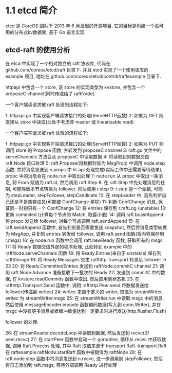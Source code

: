 # 1.1 etcd 简介 #

etcd 是 CoreOS 团队于 2013 年 6 月发起的开源项目, 它的目标是构建一个高可用的分布式kv数据库, 基于 Go 语言实现.

## etcd-raft 的使用分析 ##

在 etcd 中实现了一个相对独立的 raft 协议库, 代码在 github.com/coreos/etcd/raft 目录下. 并且 etcd 实现了一个使用该库的 example 项目, 地址在 github.com/coreos/etcd/contrib/raftexample 目录下.

httpapi 中包含一个 store, 该 store 的实现类型为 kvstore, 并包含一个 proposeC channel(同时传递给了 raftNode).

一个客户端读请求被 raft 处理的流程如下:

1: httpapi.go 中实现客户端请求接口的处理(ServeHTTP函数)
2: 如果为 GET 则直接从 store 中读取(此处不考虑非 master 或 linearizable read)

一个客户端写请求被 raft 处理的流程如下:

1: httpapi.go 中实现客户端请求接口的处理(ServeHTTP函数)
2: 如果为 PUT 则调用 store 的 Propose 函数, 并转发到 proposeC channel
3: raft.go 文件中的 serveChannels 方法会从 proposeC 中读取数据
4: 将读取到的数据交由 raft.Node 接口处理
5: raft.Propose(将数据封装为 MsgProp) 中调用 node.step 函数, 并将消息发送到 n.propc 中
6: api 处理完成(实际工作中还需要等待结果), propc 中的消息会在 node.run 中取出处理
7: node.run 从 propc 中取出一条消息, 将 From 赋值为 raft.id, 然后调用 raft.Step
8: 在 raft.Step 中先处理消息的任期, 可能导致本节点转换为 follower. 然后调用 r.step
9: r.step 是一个函数, 可能为 stepLeader, stepFollower, stepCandicate
10: 在 stepLeader 中, 首先判断自己还是不是集群成员(可能被 ConfChange 移除)
11: 判断 ConfChange 消息, 保证同一时刻只有一个 ConfChange
12: 将 entries 保存到 r.raftLog (unstable)
13: 更新 commited (计算每个节点的 Match, 取最小值)
14: 调用 raft.bcastAppend 将 propc 发送给 follower, 对每个节点调用 raft.sendAppend
15: 在 raft.sendAppend 函数中, 首先判断是否需要发送 snapshot, 然后将消息类型转换为 MsgApp, 并复制 entries 转发给 follower, 调用 raft.send 函数(将内容保存到 r.msgs)
16: 在 node.run 函数中会调用 raft.newReady 函数, 获取所有的 msgs
17: 将 Ready 数据交由外部的程序处理, 此处转到 example 中的 raftNode.serveChannels 函数
18: 将 Ready.Entries(来自于 unstable) 保存到 raftStorage
19: 将 Ready.Messages 交由 rafthttp.Transport 转发给 follower -> 23
20: 将 Ready.CommittedEntries 发送到 raftNode.commitC channel
21: 调用 raft.Node.Advance 准备接收下一批次的 Ready
22: 发送到 commitC 中的数据, 在 kvstore.readCommits 函数中取出, 然后应用到状态机
23: 在 rafthttp.Transport.Send 函数中, 调用 rafthttp.Peer.send 将数据发送给 follower(传递到 writec)
24: writec 来自于定义的 writer, 取值为 streamWriter, writec 为 streamWriter.msgc
25: 在 streamWriter.run 中读取 msgc 中的消息, 然后使用 messageEncoder.encode 函数编码数据(写入到 conn.Writer), 并在 msgc 中没有更多消息或者缓冲数量达到一定要求时进行发送(http.flusher.Flush)

follower 的处理:

26: 在 streamReader.decodeLoop 中读取到数据, 然后发送到 recvc(即 peer.recvc)
27: 在 startPeer 函数中启动一个 goroutine, 循环从 recvc 中获取数据, 调用 Raft.Process 处理, 其中 Raft 取值来源于 transport.Raft. transport.Raft 在 raftexample.raftNode.startRaft 函数中被赋值为 raftNode
28: 在 raft.node.step 函数中将消息发送到 n.recvc, 进一步调用到 stepFollower, 然后将日志添加到 raft.msgs, 等待外部调用 Ready 进行处理
